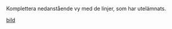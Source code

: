 Komplettera nedanstående vy med de linjer, som har utelämnats.

[bild](https://github.com/darkraven92/ML1302/blob/master/Quizzes/Inlamningsuppgift%201%20-Handritning/Fr%C3%A5ga%201_B.PNG)
